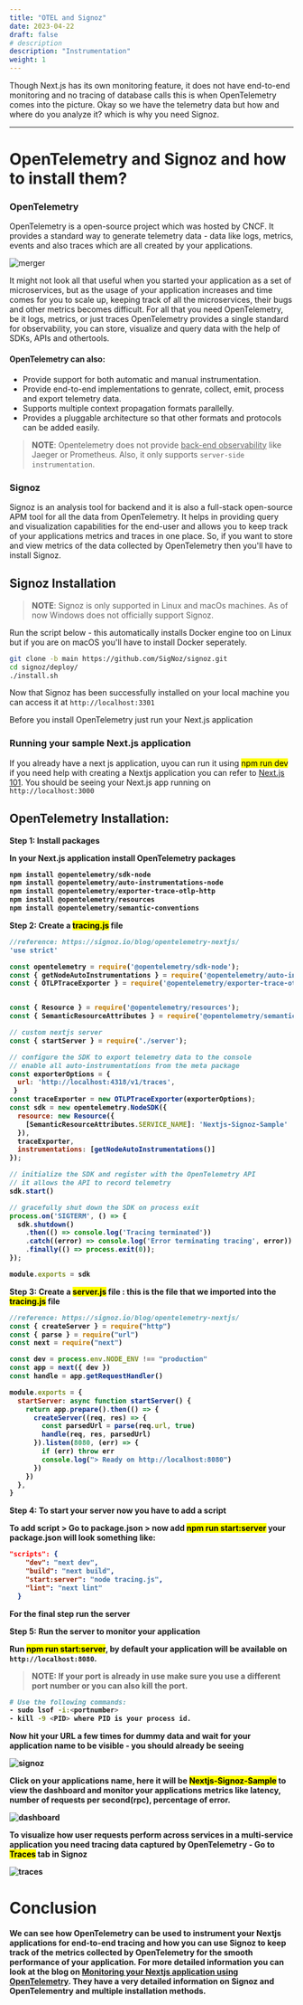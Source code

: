 ```yaml
---
title: "OTEL and Signoz"
date: 2023-04-22
draft: false
# description
description: "Instrumentation"
weight: 1
---
```


Though Next.js has its own monitoring feature, it does not have end-to-end monitoring and no tracing of database calls this is when OpenTelemetry comes into the picture. Okay so we have the telemetry data but how and where do you analyze it? which is why you need Signoz.
________________

# OpenTelemetry and Signoz and how to install them?

### OpenTelemetry
OpenTelemetry is a open-source project which was hosted by CNCF. It provides a standard way to generate telemetry data - data like logs, metrics, events and also traces which are all created by your applications.

![merger](opentelemetry.png)

It might not look all that useful when you started your application as a set of microservices, but as the usage of your application increases and time comes for you to scale up, keeping track of all the microservices, their bugs and other metrics becomes difficult. For all that you need OpenTelemetry, be it logs, metrics, or just traces OpenTelemetry provides a single standard for observability, you can store, visualize and query data with the help of SDKs, APIs and othertools.

#### OpenTelemetry can also:
* Provide support for both automatic and manual instrumentation.
* Provide end-to-end implementations to genrate, collect, emit, process and export telemetry data.
* Supports multiple context propagation formats parallelly. 
* Provides a pluggable architecture so that other formats and protocols can be added easily. 

> **NOTE**: Opentelemetry does not provide <u>back-end observability</u> like Jaeger or Prometheus. Also, it only supports `server-side instrumentation`.

### Signoz
Signoz is an analysis tool for backend and it is also a full-stack open-source APM tool for all the data from OpenTelemetry. It helps in providing query and visualization capabilities for the end-user and allows you to keep track of your applications metrics and traces in one place. So, if you want to store and view metrics of the data collected by OpenTelemetry then you'll have to install Signoz.

## Signoz Installation

> **NOTE**: Signoz is only supported in Linux and macOs machines. As of now Windows does not officially support Signoz.

Run the script below - this automatically installs Docker engine too on Linux but if you are on macOS you'll have to install Docker seperately.

```bash
git clone -b main https://github.com/SigNoz/signoz.git
cd signoz/deploy/
./install.sh
```
Now that Signoz has been successfully installed on your local machine you can access it at `http://localhost:3301`

Before you install OpenTelemetry just run your Next.js application

### Running your sample Next.js application
If you already have a next js application, uyou can run it using <mark>npm run dev</mark> if you need help with creating a Nextjs application you can refer to [Next.js 101](https://capten.ai/learning-center/8-internal-guidelines/learn-nextjs/creating-frontend-application-in-nextjs/). You should be seeing your Next.js app running on `http://localhost:3000`

## OpenTelemetry Installation:
<strong>Step 1: Install packages

In your Next.js application install OpenTelemetry packages 

```bash
npm install @opentelemetry/sdk-node
npm install @opentelemetry/auto-instrumentations-node
npm install @opentelemetry/exporter-trace-otlp-http
npm install @opentelemetry/resources
npm install @opentelemetry/semantic-conventions
```
<strong>Step 2: Create a <mark>tracing.js</mark> file

```js
//reference: https://signoz.io/blog/opentelemetry-nextjs/
'use strict'

const opentelemetry = require('@opentelemetry/sdk-node');
const { getNodeAutoInstrumentations } = require('@opentelemetry/auto-instrumentations-node');
const { OTLPTraceExporter } = require('@opentelemetry/exporter-trace-otlp-http');


const { Resource } = require('@opentelemetry/resources');
const { SemanticResourceAttributes } = require('@opentelemetry/semantic-conventions');

// custom nextjs server
const { startServer } = require('./server');

// configure the SDK to export telemetry data to the console
// enable all auto-instrumentations from the meta package
const exporterOptions = {
  url: 'http://localhost:4318/v1/traces',
 }
const traceExporter = new OTLPTraceExporter(exporterOptions);
const sdk = new opentelemetry.NodeSDK({
  resource: new Resource({
    [SemanticResourceAttributes.SERVICE_NAME]: 'Nextjs-Signoz-Sample'
  }),
  traceExporter,
  instrumentations: [getNodeAutoInstrumentations()]
});

// initialize the SDK and register with the OpenTelemetry API
// it allows the API to record telemetry
sdk.start()

// gracefully shut down the SDK on process exit
process.on('SIGTERM', () => {
  sdk.shutdown()
    .then(() => console.log('Tracing terminated'))
    .catch((error) => console.log('Error terminating tracing', error))
    .finally(() => process.exit(0));
});

module.exports = sdk
```
<strong>Step 3: Create a <mark>server.js</mark> file : this is the file that we imported into the <mark>tracing.js</mark> file

```js
//reference: https://signoz.io/blog/opentelemetry-nextjs/
const { createServer } = require("http")
const { parse } = require("url")
const next = require("next")

const dev = process.env.NODE_ENV !== "production"
const app = next({ dev })
const handle = app.getRequestHandler()

module.exports = {
  startServer: async function startServer() {
    return app.prepare().then(() => {
      createServer((req, res) => {
        const parsedUrl = parse(req.url, true)
        handle(req, res, parsedUrl)
      }).listen(8080, (err) => {
        if (err) throw err
        console.log("> Ready on http://localhost:8080")
      })
    })
  },
}
```
<strong>Step 4: To start your server now you have to add a script

To add script > Go to package.json > now add <mark>npm run start:server</mark> your package.json will look something like: 

```json
"scripts": {
    "dev": "next dev",
    "build": "next build",
    "start:server": "node tracing.js",
    "lint": "next lint"
  }
  ```
For the final step run the server

<strong>Step 5: Run the server to monitor your application

Run <mark>npm run start:server</mark>, by default your application will be available on `http://localhost:8080`.

> **NOTE**: If your port is already in use make sure you use a different port number or you can also kill the port. 

```bash
# Use the following commands: 
- sudo lsof -i:<portnumber>
- kill -9 <PID> where PID is your process id.
```

Now hit your URL a few times for dummy data and wait for your application name to be visible - you should already be seeing 

![signoz](Signoz-Nextjs.png)

Click on your applications name, here it will be <mark>Nextjs-Signoz-Sample</mark> to view the dashboard and monitor your applications metrics like latency, number of requests per second(rpc), percentage of error.

![dashboard](dashboard-results.png)

To visualize how user requests perform across services in a multi-service application you need tracing data captured by OpenTelemetry - Go to <mark>Traces</mark> tab in Signoz

![traces](traces.png)

# Conclusion
We can see how OpenTelemetry can be used to instrument your Nextjs applications for end-to-end tracing and how you can use Signoz to keep track of the metrics collected by OpenTelemetry for the smooth performance of your application. For more detailed information you can look at the blog on [Monitoring your Nextjs application using OpenTelemetry](https://signoz.io/blog/opentelemetry-nextjs/). They have a very detailed information on Signoz and OpenTelementry and multiple installation methods.